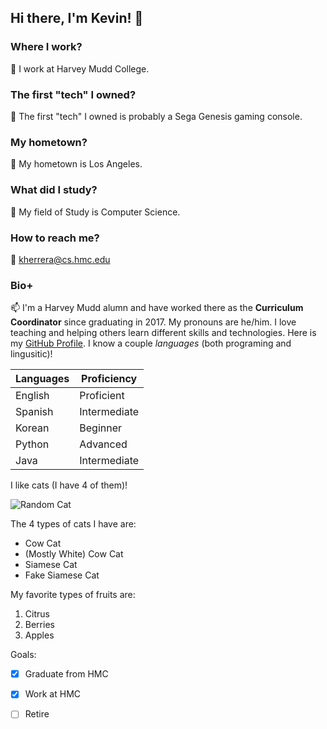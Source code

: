 ## Hi there, I'm Kevin! 👋

<!--
**kherrera1517/kherrera1517** is a ✨ _special_ ✨ repository because its `README.md` (this file) appears on your GitHub profile.
-->

### Where I work?
🔭 I work at Harvey Mudd College.

### The first "tech" I owned?
🌱 The first "tech" I owned is probably a Sega Genesis gaming console.

### My hometown?
👯 My hometown is Los Angeles.

### What did I study?
🤔 My field of Study is Computer Science.

### How to reach me?
💬 kherrera@cs.hmc.edu

### Bio+
📫 I'm a Harvey Mudd alumn and have worked there as the **Curriculum Coordinator** since graduating in 2017. My pronouns are he/him. I love teaching and helping others learn different skills and technologies. Here is my [GitHub Profile](https://github.com/kherrera1517). I know a couple *languages* (both programing and lingusitic)!

| Languages | Proficiency |
| ------------- | ------------- |
| English | Proficient | 
| Spanish | Intermediate |
| Korean | Beginner |
| Python | Advanced |
| Java | Intermediate |

I like cats (I have 4 of them)!

![Random Cat](https://t4.ftcdn.net/jpg/02/66/72/41/360_F_266724172_Iy8gdKgMa7XmrhYYxLCxyhx6J7070Pr8.jpg)

The 4 types of cats I have are:
- Cow Cat
- (Mostly White) Cow Cat
- Siamese Cat
- Fake Siamese Cat

My favorite types of fruits are:
1) Citrus
2) Berries
3) Apples

Goals:
- [x] Graduate from HMC
- [x] Work at HMC
- [ ] Retire

